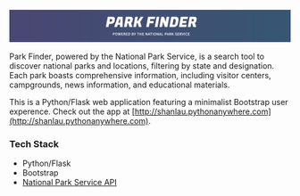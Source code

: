 ![PARK-FINDER](banner.png)

Park Finder, powered by the National Park Service, is a search tool to discover national parks and locations, filtering by state and designation. Each park boasts comprehensive information, including visitor centers, campgrounds, news information, and educational materials. 

This is a Python/Flask web application featuring a minimalist Bootstrap user experence. Check out the app at [http://shanlau.pythonanywhere.com](http://shanlau.pythonanywhere.com).

### Tech Stack
* Python/Flask
* Bootstrap
* [National Park Service API](https://www.nps.gov/subjects/developer/api-documentation.htm)
